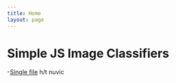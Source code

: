 ```yaml
---
title: Home
layout: page
---
```

# Simple JS Image Classifiers

-[Single file](./HTML/singlefile.html) h/t nuvic























